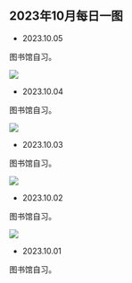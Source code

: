 ## 2023年10月每日一图

- 2023.10.05

图书馆自习。

![](https://vip2.loli.io/2023/10/05/xESkDNIrG53e2oq.webp)

- 2023.10.04

图书馆自习。

![](https://vip2.loli.io/2023/10/05/Pd9KayCnshkFxVS.webp)

- 2023.10.03

图书馆自习。

![](https://vip2.loli.io/2023/10/03/HywsJz2kLhSam94.webp)

- 2023.10.02

图书馆自习。

![](https://vip2.loli.io/2023/10/03/wvNE9sYZPTgIF3W.webp)

- 2023.10.01

图书馆自习。

